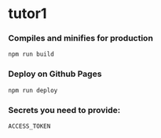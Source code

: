 # tutor1


### Compiles and minifies for production
```
npm run build
```
### Deploy on Github Pages
```
npm run deploy
```
### Secrets you need to provide:
```
ACCESS_TOKEN
```

